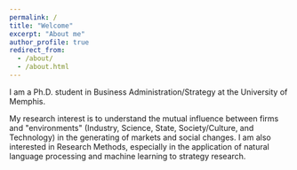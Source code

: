 ```yaml
---
permalink: /
title: "Welcome"
excerpt: "About me"
author_profile: true
redirect_from: 
  - /about/
  - /about.html
---
```


I am a Ph.D. student in Business Administration/Strategy at the University of Memphis.

My research interest is to understand the mutual influence between firms and "environments" (Industry, Science, State, Society/Culture, and Technology) in the generating of markets and social changes. I am also interested in Research Methods, especially in the application of natural language processing and machine learning to strategy research.